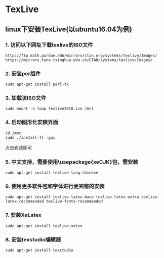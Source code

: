 # TexLive

## linux下安装TexLive(以ubuntu16.04为例)

### 1. 访问以下网址下载texlive的ISO文件
```
http://ftp.math.purdue.edu/mirrors/ctan.org/systems/texlive/Images/
https://mirrors.tuna.tsinghua.edu.cn/CTAN/systems/texlive/Images/
```

### 2. 安装per组件
```
sudo apt-get install perl-tk
```

### 3. 加载该ISO文件
```
sudo mount -o loop texlive2018.iso /mnt
```
### 4. 启动图形化安装界面
```
cd /mnt
sudo ./install-tl -gui
```
点击安装即可

### 5. 中文支持，需要使用\usepackage{xeCJK}包，需安装
```
sudo apt-get install texlive-lang-chinese
```

### 6. 使用更多软件包和字体进行更完整的安装
```
sudo apt-get install texlive-latex-base texlive-latex-extra texlive-latex-recommended texlive-fonts-recommended
```
### 7. 安装XeLatex
```
sudo apt-get install texlive-xetex
```
### 8. 安装texstudio编辑器
```
sudo apt-get install texstudio
```
